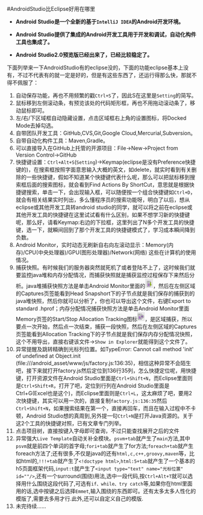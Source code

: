 #AndroidStudio比Eclipse好用在哪里

* **Android Studio是一个全新的基于`IntelliJ IDEA`的Android开发环境。**
+ **Android Studio提供了集成的Android开发工具用于开发和调试，自动化构件工具也集成了。**
- **Android Studio2.0预览版已经出来了，已经比较稳定了。**

下面列举来一下AndroidStudio有的eclipse没的，下面的功能eclipse基本上没有，不过不代表有的就一定是好的，但是有这些东西了，还运行得那么快，那就不得不佩服了：

1. 自动保存功能，再也不用频繁的戳`Ctrl+S`了，因此S在这里是`Setting`的简写。
2. 鼠标移到左侧滚动条，有预览该处的代码矩形框，再也不用拖动滚动条了，移动鼠标即可。
3. 左/右/下区域框自动隐藏设置，点击区域框右上角的设置图标，将Docked Mode去掉勾选。
4. 自带团队开发工具：GitHub,CVS,Git,Google Cloud,Mercurial,Subversion。
5. 自带自动化构件工具：Maven,Gradle。
6. 可以直接导入在GitHub上托管的开源项目：File->New->Project from Version Control->GitHub
7. 快捷键设置：`Ctrl+Alt+S`(`Setting`)->Keymap(eclipse是没有Preference快捷键的)，在搜索框按照字面意思输入大概的英文，如delete，就实时看到有关删除的一些快捷键，假如不知道某个快捷键代表什么呢，那么可以把鼠标移到搜索框后面的搜索图标，就会看到Find Actions By ShortCut，意思就是根据快捷键搜索，单击一下，会出现输入框，可以随便按一个组合快捷键如`Ctrl+D`，就会有相关结果实时列出，多么懂程序员的搜索功能呀，明白了以后，想从eclipse或其他开发工具转android studio的同学，就可以将之前在eclipse或其他开发工具的快捷键在这里试试看有什么区别，如果不想学习新的快捷键呢，那么好，请看Keymap:右边的下拉框，这里列出了N多个开发工具的快捷键，选一下，就瞬间回到了那个开发工具的快捷键模式了，学习成本瞬间降到负数。
8. Android Monitor，实时动态无刷新自右向左滚动显示：Memory(内存)/CPU(中央处理器)/GPU(图形处理器)/Network(网络)  这些在计算机的使用情况。
9. 捕获快照。有时候我们的服务器突然就死机了或者登陆不上了，这时候我们就要监控java堆和内存分配情况，而捕获快照就是捕获监控过程保存下来然后分析。java堆捕获快照方法是单击Android Monitor里面的![heap dump](images/studio-dump-heap-icon.png "heap dump")，然后在左侧区域的Captures页签能看到Head Snapshort下的子节点就是我们保存的捕获到的java堆快照，然后你就可以分析了，你也可以导出这个文件，右键Export to standard .hprof；内存分配情况捕获快照方法是单击Android Monitor里面Memory页签的Start/Stop Allocation Tracking图标![memory allocation](images/studio-allocation-tracker-icon.png "memory allocation")，是区域捕获，所以要点一次开始，然后点一次结束，捕获一段快照，然后在左侧区域的Captures页签能看到Allocation Tracking下的子节点就是我们保存内存分配情况快照，这个不用导出，直接右键该文件->`Show in Explorer`就能得到这个文件了。
10. 异常提醒及跳转精确到光标列位置。如TypeError: Cannot call method 'init' of undefined at Object.init (file:///android_asset/www/js/factory.js:136:35)，相信这种异常不会陌生吧，接下来就打开factory.js然后定位到136行35列，怎么快捷定位呢，用快捷键，打开资源文件在Android Studio里面是`Ctrl+Shift+N`，而Eclipse里面则是`Ctrl+Shift+R`，打开了吧，定位到行列在Android Studio里面是Ctrl+G(Excel也是这个)，而Eclipse里面则是`Ctrl+L`，这太麻烦了吧，要用2次快捷键，其实可以用一次的，直接复制`factory.js:136:35`然后`Ctrl+Shift+N`，如果搜索结果在第一个，直接再回车，而且在输入过程中不卡顿，Android Studio想的真周到,另外提一句`Ctrl+N`是打开Java资源的。关于这2个工具的快捷键对照，已有文章专门列举。
11. 点击项目树，直接按键入字母即可查询，不过只能查找展开之后的文件
12. 异常强大`Live Template`自动关补全模块。`psvm+tab`就产生了`main`方法,其中`psvm`就是前四个单词的首字母;`fori+tab`就产生了for方法;`foreach+tab`就产生foreach方法了;还有很多,不仅是java的还有`html,c,c++,groovy,maven`等，比如html的,`!!!+tab`就产生了`<!doctype html>`,`html:5+tab`就产生了一个基本的h5页面框架代码,`input:t`就产生了`<input type="text" name="光标位置" id=""/>`,还有一个surround(围绕)用法,选中一段代码,按`Ctrl+Alt+T`就可以选择用什么围绕这段代码了,可选有`if、while、try catch`等,如果你在html里面用的话,选中按键之后选择`Emmet`,输入围绕的东西即可。还有太多太多人性化的模版了,需要去多用才行.此外,还可以自定义自己的模版.
13. 未完待续......

